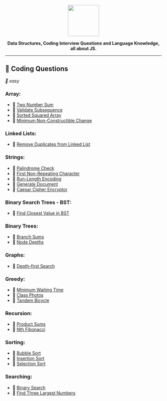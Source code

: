 <p align='center'>
  <img src='https://upload.wikimedia.org/wikipedia/commons/thumb/9/99/Unofficial_JavaScript_logo_2.svg/512px-Unofficial_JavaScript_logo_2.svg.png'  width='100'>
</p>
<p align='center' style='font-weight: bold;'>
  <b>Data Structures, Coding Interview Questions and Language Knowledge, all about JS.</b>
</p>

---

## :dart: Coding Questions

_:balloon: easy_

### Array:

- :balloon: [Two Number Sum](./coding_questions/easy/two_number_sum.md)
- :balloon: [Validate Subsequence](./coding_questions/easy/validate_subsequence.md)
- :balloon: [Sorted Squared Array](./coding_questions/easy/sorted_squared_array.md)
- :balloon: [Minimum Non-Constructible Change](./coding_questions/easy/min_non_constructible_change.md)

### Linked Lists:

- :balloon: [Remove Duplicates from Linked List](./coding_questions/easy/remove_duplicates_linked_list.md)

### Strings:

- :balloon: [Palindrome Check](./coding_questions/easy/palindrome_check.md)
- :balloon: [First Non-Repeating Character](./coding_questions/easy/first_non-repeating_character.md)
- :balloon: [Run-Length Encoding](./coding_questions/easy/run-length_encoding.md)
- :balloon: [Generate Document](./coding_questions/easy/generate_document.md)
- :balloon: [Caesar Cipher Encryptor](./coding_questions/easy/caesar_cipher_encryptor.md)

### Binary Search Trees - BST:

- :balloon: [Find Closest Value in BST](./coding_questions/easy/find_closest_value_in_bst.md)

### Binary Trees:

- :balloon: [Branch Sums](./coding_questions/easy/branch_sums.md)
- :balloon: [Node Depths](./coding_questions/easy/node_depths.md)

### Graphs:

- :balloon: [Depth-first Search](./coding_questions/easy/depth-first_search.md)

### Greedy:

- :balloon: [Minimum Waiting Time](./coding_questions/easy/minimum_waiting_time.md)
- :balloon: [Class Photos](./coding_questions/easy/class_photos.md)
- :balloon: [Tandem Bicycle](./coding_questions/easy/tandem_bicycle.md)

### Recursion:

- :balloon: [Product Sums](./coding_questions/easy/product_sum.md)
- :balloon: [Nth Fibonacci](./coding_questions/easy/nth_fib.md)

### Sorting:

- :balloon: [Bubble Sort](./coding_questions/easy/bubble_sort.md)
- :balloon: [Insertion Sort](./coding_questions/easy/insertion_sort.md)
- :balloon: [Selection Sort](./coding_questions/easy/selection_sort.md)

### Searching:

- :balloon: [Binary Search](./coding_questions/easy/binary_search.md)
- :balloon: [Find Three Largest Numbers](./coding_questions/easy/find_three_largest_numbers.md)

<!-- ## :teacher: JavaScript Knowledge Questions: -->
